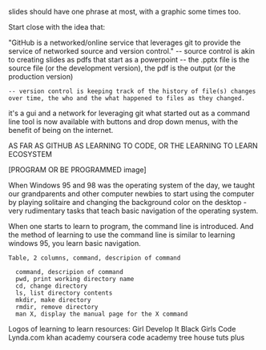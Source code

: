 slides should have one phrase at most, with a graphic some times too.

Start close with the idea that:
  
  "GitHub is a networked/online service that leverages git to provide the service of networked source and version control."
    -- source control is akin to creating slides as pdfs that start as a powerpoint -- the .pptx file is the source file (or the development version), the pdf is the output (or the production version)

    -- version control is keeping track of the history of file(s) changes over time, the who and the what happened to files as they changed.


it's a gui and a network for leveraging git
  what started out as a command line tool is now available with buttons and drop down menus, with the benefit of being on the internet.

  AS FAR AS GITHUB AS LEARNING TO CODE, OR THE LEARNING TO LEARN ECOSYSTEM

  [PROGRAM OR BE PROGRAMMED image]

  When Windows 95 and 98 was the operating system of the day, we taught our grandparents and other computer newbies to start using the computer by playing solitaire and changing the background color on the desktop - very rudimentary tasks that teach basic navigation of the operating system.

  When one starts to learn to program, the command line is introduced. And the method of learning to use the command line is similar to learning windows 95, you learn basic navigation.

    Table, 2 columns, command, descripion of command

      command, descripion of command
      pwd, print working directory name
      cd, change directory
      ls, list directory contents
      mkdir, make directory
      rmdir, remove directory
      man X, display the manual page for the X command

Logos of learning to learn resources:
  Girl Develop It
  Black Girls Code
  Lynda.com
  khan academy
  coursera
  code academy
  tree house
  tuts plus